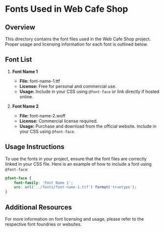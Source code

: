 # Fonts Used in Web Cafe Shop

## Overview
This directory contains the font files used in the Web Cafe Shop project. Proper usage and licensing information for each font is outlined below.

## Font List

1. **Font Name 1**
   - **File:** font-name-1.ttf
   - **License:** Free for personal and commercial use.
   - **Usage:** Include in your CSS using `@font-face` or link directly if hosted online.

2. **Font Name 2**
   - **File:** font-name-2.woff
   - **License:** Commercial license required.
   - **Usage:** Purchase and download from the official website. Include in your CSS using `@font-face`.

## Usage Instructions
To use the fonts in your project, ensure that the font files are correctly linked in your CSS file. Here is an example of how to include a font using `@font-face`:

```css
@font-face {
    font-family: 'Font Name 1';
    src: url('../fonts/font-name-1.ttf') format('truetype');
}
```

## Additional Resources
For more information on font licensing and usage, please refer to the respective font foundries or websites.